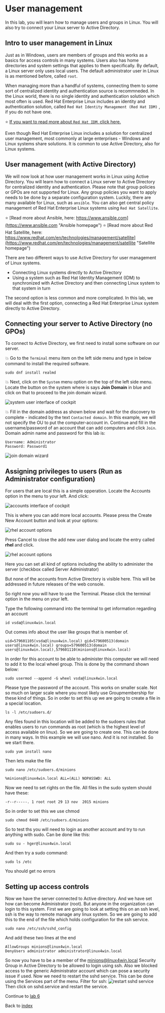 # User management

In this lab, you will learn how to manage users and groups in Linux. You will also try to connect your Linux server to Active Directory.

## Intro to user management in Linux

Just as in Windows, users are members of groups and this works as a basics for access controls in many systems. Users also has home directories and system settings that applies to them specifically. By default, a Linux server only uses local users. The default administrator user in Linux is as mentioned before, called ```root```. 

When managing more than a handful of systems, connecting them to some sort of centralized identity and authentication source is recommneded. In the Linux world, there is no single identity and authentication solution which most often is used. Red Hat Enterprise Linux includes an identity and authentication solution, called ```Red Hat Identity Management (Red Hat IDM)``` , if you do not have one.

:star: [If you want to read more about ```Red Hat IDM```, click here.](https://access.redhat.com/documentation/en-us/red_hat_enterprise_linux/8/html/considerations_in_adopting_rhel_8/identity-management-news_considerations-in-adopting-rhel-8 "Red Hat Enterprise Linux 8 documentation page")  

Even though Red Hat Enterprise Linux includes a solution for centralized user management, most commonly at large enterprises - Windows and Linux systems share solutions. It is common to use Active Directory, also for Linux systems.  

## User management (with Active Directory)

We will now look at how user management works in Linux using Active Directory. You will learn how to connect a Linux server to Active Directory for centralized identity and authentication. Please note that group policies or GPOs are not supported for Linux. Any group policies you want to apply needs to be done by a separate configuration system. Luckily, there are many available for Linux, such as ```ansible```. You can also get central policy management of Red Hat Enterprise Linux systems using ```Red Hat Satellite```.

:star: [Read more about Ansible, here: https://www.ansible.com](https://www.ansible.com "Ansible homepage")
:star: [Read more about Red Hat Satellite, here: https://www.redhat.com/en/technologies/management/satellite](https://www.redhat.com/en/technologies/management/satellite "Satellite homepage")

There are two different ways to use Active Directory for user management of Linux systems.

* Connecting Linux systems directly to Active Directory
* Using a system such as Red Hat Identity Management (IDM) to synchronized with Active Directory and then connecting Linux system to that system in turn

The second option is less common and more complicated. In this lab, we will deal with the first option, connecting a Red Hat Enterprise Linux system directly to Active Directory.

## Connecting your server to Active Directory (no GPOs)

To connect to Active Directory, we first need to install some software on our server.

:boom: Go to the ```Terminal``` menu item on the left side menu and type in below command to install the required software.

```
sudo dnf install realmd
```

:boom: Next, click on the ```System``` menu option on the top of the left side menu.  Locate the button on the system where is says **Join Domain** in blue and click on that to proceed to the join domain wizard.

![system user interface of cockpit](images/interface_system.png)


:boom: Fill in the domain address as shown below and wait for the discovery to complete - indicated by the text ```Contacted domain```. In this example, we will not specify the OU to put the computer-account in. Continue and fill in the username/password of an account that can add computers and click ```Join```. Domain admin name and password for this lab is:

```
Username: Administrator
Password: Password1
```

![join domain wizard](images/joindomain.png)

## Assigning privileges to users (Run as Administrator configuration)

For users that are local this is a simple opperation. Locate the Accounts option in the menu to your left. And click:

![accounts interface of cockpit](images/accounts.png)

This is where you can add more local accounts. Please press the Create New Account button and look at your options:

![rhel account options](images/createaccount.png)

Press Cancel to close the add new user dialog and locate the entry called **rhel** and click.

![rhel account options](images/accountrhel.png)

Here you can set all kind of options including the ability to administer the server (checkbox called Server Administrator)

But none of the accounts from Active Directory is visible here. This will be addressed in future releases of the web console.

So right now you will have to use the Terminal. Please click the terminal option in the menu on your left.

Type the following command into the terminal to get information regarding an account

```
id vsda@linux4win.local
```
Out comes info about the user like groups that is member of.
```
uid=579601105(vsda@linux4win.local) gid=579600513(domain users@linux4win.local) groups=579600513(domain users@linux4win.local),579601110(minions@linux4win.local)
```
In order for this account to be able to administer this computer we will need to add it to the local wheel group. This is done by the command shown below:
```
sudo usermod --append -G wheel vsda@linux4win.local
```
Please type the password of the account. This works on smaller scale. Not so much on larger scale where you most likely use Groupmembership for these kind of things. So in order to set this up we are going to create a file in a special location. 
```
ls -l /etc/sudoers.d/
```
Any files found in this location will be added to the sudoers rules that enables users to run commands as root (which is the highest level of access available on linux). So we are going to create one. This can be done in many ways. In this example we will use nano. And it is not installed. So we start there. 
```
sudo yum install nano
```
Then lets make the file
```
sudo nano /etc/sudoers.d/minions
```
```
%minions@linux4win.local ALL=(ALL) NOPASSWD: ALL
```
Now we need to set rights on the file. All files in the sudo system should have these:
```
-r--r-----. 1 root root 29 13 nov  2015 minions
```
So in order to set this we use chmod
```
sudo chmod 0440 /etc/sudoers.d/minions
```
So to test ths you will need to login as another account and try to run anything with sudo. Can be done like this:
```
sudo su - hger@linux4win.local
```
And then try a sudo command:
```
sudo ls /etc
```
You should get no errors

## Setting up access controls

Now we have the server connected to Active directory. And we have set how can become Administrator (root). But anyone in the organization can login to this system. First we are going to look at setting this on an ssh level, ssh is the way to remote manage any linux system. So we are going to add this to the end of the file which holds configuration for the ssh service.
```
sudo nano /etc/ssh/sshd_config
```
And add these two lines at the end
```
AllowGroups minions@linux4win.local
DenyUsers administrator administrator@linux4win.local
```
So now you have to be a member of the minions@linux4win.local Security Group in Active Directory to be allowed to login using ssh. Also we blocked access to the generic Administrator account which can pose a security issue if used.
Now we need to restart the sshd service. This can be done using the Services part of the menu.
Filter for ssh:
![restart sshd service](images/sshdservview.png)
Then click on sshd.service and restart the service.


Continue to [lab 6](lab6.md)

Back to [index](thews.md)